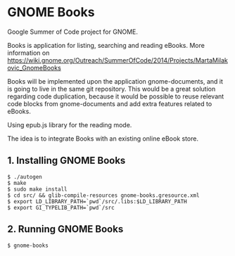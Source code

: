 # GNOME Books

Google Summer of Code project for GNOME.

Books is application for listing, searching and reading eBooks.
More information on https://wiki.gnome.org/Outreach/SummerOfCode/2014/Projects/MartaMilakovic_GnomeBooks

Books will be implemented upon the application gnome-documents, and it is going to live in the same git repository. This would be a great solution regarding code duplication, because it would be possible to reuse relevant code blocks from gnome-documents and add extra features related to eBooks.

Using epub.js library for the reading mode.

The idea is to integrate Books with an existing online eBook store.

## 1. Installing GNOME Books

    $ ./autogen
    $ make
    $ sudo make install
    $ cd src/ && glib-compile-resources gnome-books.gresource.xml
    $ export LD_LIBRARY_PATH=`pwd`/src/.libs:$LD_LIBRARY_PATH
    $ export GI_TYPELIB_PATH=`pwd`/src

## 2. Running GNOME Books

    $ gnome-books
